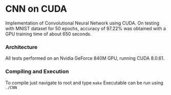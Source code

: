 # CNN on CUDA
Implementation of Convolutional Neural Network using CUDA. On testing with MNIST dataset for 50 epochs, accuracy of 97.22% was obtained with a GPU training time of about 650 seconds.

### Architecture
All tests performed on an Nvidia GeForce 840M GPU, running CUDA 8.0.61.

### Compiling and Execution
To compile just navigate to root and type `make`
Executable can be run using `./CNN`
